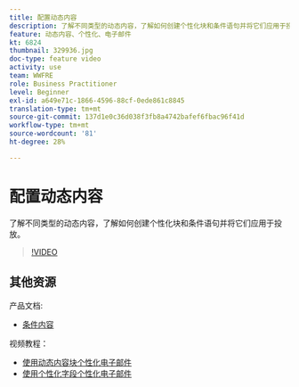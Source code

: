 ```yaml
---
title: 配置动态内容
description: 了解不同类型的动态内容，了解如何创建个性化块和条件语句并将它们应用于投放。
feature: 动态内容、个性化、电子邮件
kt: 6824
thumbnail: 329936.jpg
doc-type: feature video
activity: use
team: WWFRE
role: Business Practitioner
level: Beginner
exl-id: a649e71c-1866-4596-88cf-0ede861c8845
translation-type: tm+mt
source-git-commit: 137d1e0c36d038f3fb8a4742bafef6fbac96f41d
workflow-type: tm+mt
source-wordcount: '81'
ht-degree: 28%

---
```


# 配置动态内容

了解不同类型的动态内容，了解如何创建个性化块和条件语句并将它们应用于投放。

>[!VIDEO](https://video.tv.adobe.com/v/329936?quality=12)

## 其他资源

产品文档:

* [条件内容](https://docs.adobe.com/content/help/en/campaign-classic/using/sending-messages/personalizing-deliveries/conditional-content.html)

视频教程：

* [使用动态内容块个性化电子邮件](/help/sending-messages/email-channel/personalization-with-dynamic-content-blocks.md)
* [使用个性化字段个性化电子邮件](/help/sending-messages/email-channel/personalizing-emails-using-personalization-fields.md)
